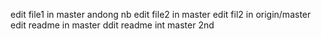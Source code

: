 edit file1 in master
andong nb
edit file2 in master
edit fil2 in origin/master
edit readme  in master
ddit readme int master 2nd
